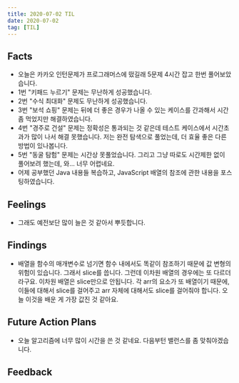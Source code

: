 ```yaml
---
title: 2020-07-02 TIL
date: 2020-07-02
tag: [TIL]
---
```


## Facts

- 오늘은 카카오 인턴문제가 프로그래머스에 떴길래 5문제 4시간 잡고 한번 풀어보았습니다.
- 1번 "키패드 누르기" 문제는 무난하게 성공했습니다.
- 2번 "수식 최대화" 문제도 무난하게 성공했습니다.
- 3번 "보석 쇼핑" 문제는 뒤에 더 좋은 경우가 나올 수 있는 케이스를 간과해서 시간 좀 먹었지만 해결하였습니다.
- 4번 "경주로 건설" 문제는 정확성은 통과되는 것 같은데 테스트 케이스에서 시간초과가 많이 나서 해결 못했습니다. 저는 완전 탐색으로 풀었는데, 더 효율 좋은 다른 방법이 있나봅니다.
- 5번 "동굴 탐험" 문제는 시간상 못풀었습니다. 그리고 그냥 따로도 시간제한 없이 풀어보려 했는데, 와... 너무 어렵네요.
- 어제 공부했던 Java 내용들 복습하고, JavaScript 배열의 참조에 관한 내용을 포스팅하였습니다.

## Feelings

- 그래도 예전보단 많이 늘은 것 같아서 뿌듯합니다.

## Findings

- 배열을 함수의 매개변수로 넘기면 함수 내에서도 똑같이 참조하기 때문에 값 변형의 위험이 있습니다. 그래서 slice를 씁니다. 그런데 이차원 배열의 경우에는 또 다르더라구요. 이차원 배열은 slice만으로 안됩니다. 각 arr의 요소가 또 배열이기 때문에, 이들에 대해서 slice를 걸어주고 arr 자체에 대해서도 slice를 걸어줘야 합니다. 오늘 이것을 배운 게 가장 값진 것 같아요.

## Future Action Plans

- 오늘 알고리즘에 너무 많이 시간을 쓴 것 같네요. 다음부턴 밸런스를 좀 맞춰야겠습니다.

## Feedback
